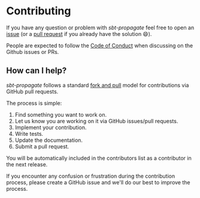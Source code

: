 [comment]: <> (Don't edit this file!)
[comment]: <> (It is automatically updated after every release of https://github.com/alejandrohdezma/sbt-ci)
[comment]: <> (If you want to suggest a change, please open a PR or issue in that repository)

# Contributing

If you have any question or problem with _sbt-propagate_ feel free to open an [issue](https://github.com/alejandrohdezma/sbt-propagate/issues) (or a [pull request](https://github.com/alejandrohdezma/sbt-propagate/pulls) if you already have the solution :smile:).

People are expected to follow the [Code of Conduct](CODE_OF_CONDUCT.md) when discussing on the Github issues or PRs.

## How can I help?

_sbt-propagate_ follows a standard [fork and pull](https://help.github.com/articles/using-pull-requests/) model for contributions via GitHub pull requests.

The process is simple:

 1. Find something you want to work on.
 2. Let us know you are working on it via GitHub issues/pull requests.
 3. Implement your contribution.
 4. Write tests.
 5. Update the documentation.
 6. Submit a pull request.

You will be automatically included in the contributors list as a contributor in the next release.

If you encounter any confusion or frustration during the contribution process, please create a GitHub issue and we'll do our best to improve the process.